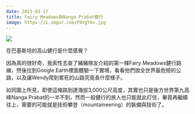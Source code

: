 ```yaml
---
date: 2021-03-17
title: Fairy Meadows與Nanga Prabat健行
image: https://i.imgur.com/P8VgYmv.jpg
---
```


![](https://i.imgur.com/P8VgYmv.jpg)

在巴基斯坦的高山健行是什麼感覺？

因為真的很好奇，我索性去查了豬豬隊友介紹的第一條Fairy Meadows健行路線，然後拉到Google Earth裡面體驗一下實境，看看他們說全世界最危險的公路，以及讓Wendy爬到累死的山路究竟長什麼樣子。

如同圖上所見，即使這條路到達海拔3,000公尺高度，其實也只是後方世界第九高峰Nanga Prabat的一半不到，然而一般健行的旅人也只能就此打住，畢竟再繼續往上，需要的可能就是技術攀登（mountaineering）的裝備與技術了。